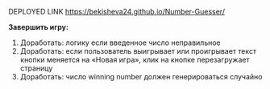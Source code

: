 DEPLOYED LINK 
https://bekisheva24.github.io/Number-Guesser/

**Завершить игру:**

1. Доработать: логику если введенное число неправильное
2. Доработать: если пользователь выигрывает или проигрывает текст кнопки меняется на «Новая игра», клик на кнопке перезагружает страницу
3. Доработать: число winning number должен генерироваться случайно
